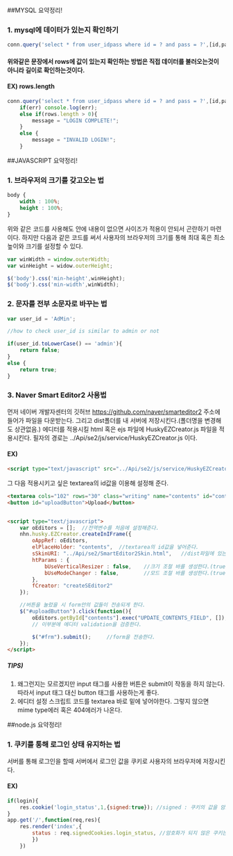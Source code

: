 ##MYSQL 요약정리!
### 1. mysql에 데이터가 있는지 확인하기
```javascript
conn.query('select * from user_idpass where id = ? and pass = ?',[id,passwd],function(err,rows,fields){
```
#### 위와같은 문장에서 rows에 값이 있는지 확인하는 방법은 직접 데이터를 불러오는것이 아니라 길이로 확인하는것이다.
#### EX) rows.length
```javascript
conn.query('select * from user_idpass where id = ? and pass = ?',[id,passwd],function(err,rows,fields){
	if(err) console.log(err);
	else if(rows.length > 0){
		message = "LOGIN COMPLETE!";
	}
	else {
		message = "INVALID LOGIN!";
	}
```


##JAVASCRIPT 요약정리!

### 1. 브라우저의 크기를 갖고오는 법
```css
body {
	width : 100%;
	height : 100%;
}
```
위와 같은 코드를 사용해도 안에 내용이 없으면 사이즈가 적용이 안되서 곤란하기 마련이다.
하지만 다음과 같은 코드를 써서 사용자의 브라우저의 크기를 통해 최대 혹은 최소 높이와 크기를 설정할 수 있다.

```javascript
var winWidth = window.outerWidth;
var winHeight = widow.outerHeight;

$('body').css('min-height',winHeight);
$('body').css('min-width',winWidth);
```

### 2. 문자를 전부 소문자로 바꾸는 법
```javascript
var user_id = 'AdMin';

//how to check user_id is similar to admin or not

if(user_id.toLowerCase() == 'admin'){
	return false;
}
else {
	return true;
}
```

### 3. Naver Smart Editor2 사용법
먼저 네이버 개발자센터의 깃허브 https://github.com/naver/smarteditor2 주소에 들어가 파일을 다운받는다. 그리고 dist폴더를 내 서버에 저장시킨다.(폴더명을 변경해도 상관없음.)
에디터를 적용시킬 html 혹은 ejs 파일에 HuskyEZCreator.js 파일을 적용시킨다. 필자의 경로는 ../Api/se2/js/service/HuskyEZCreator.js 이다.
#### EX)
```html
<script type="text/javascript" src="../Api/se2/js/service/HuskyEZCreator.js"></script>
```
그 다음 적용시키고 싶은 textarea의 id값을 이용해 설정해 준다.
```html
<textarea cols="102" rows="30" class="writing" name="contents" id="contents" style="resize: none;" placeholder="Write Your Contents">Write Your Contents!</textarea>
<button id="uploadButton">Upload</button>


<script type="text/javascript">
	var oEditors = [];	//전역변수를 처음에 설정해준다.
	nhn.husky.EZCreator.createInIFrame({
		oAppRef: oEditors,
		elPlaceHolder: "contents",	//textarea의 id값을 넣어준다.
		sSkinURI: "../Api/se2/SmartEditor2Skin.html",	//dist파일에 있는 SmartEditor2Skin.html 파일의 경로를 넣어준다.
		htParams : {
			bUseVerticalResizer : false,	//크기 조절 바를 생성한다.(true: 생성 , false : 제거)
			bUseModeChanger : false,		//모드 조절 바를 생성한다.(true: 생성 , false : 제거)
		},
		fCreator: "createSEditor2"
	});

	//버튼을 눌렀을 시 form안의 값들이 전송되게 한다.
	$("#uploadButton").click(function(){
		oEditors.getById["contents"].exec("UPDATE_CONTENTS_FIELD", []);	//"" 안에 textarea의 id값을 넣어준다.		         
		// 이부분에 에디터 validation을 검증한다.

		$("#frm").submit();		//form을 전송한다.
	});
</script>
```

##### TIPS)
1. 왜그런지는 모르겠지만 input 태그를 사용한 버튼은 submit이 작동을 하지 않는다. 따라서 input 태그 대신 button 태그를 사용하는게 좋다.
2. 에디터 설정 스크립트 코드를 textarea 바로 밑에 넣어야한다. 그렇지 않으면 mime type에러 혹은 404에러가 나온다.

##node.js 요약정리!

### 1. 쿠키를 통해 로그인 상태 유지하는 법
서버를 통해 로그인을 할때 서버에서 로그인 값을 쿠키로 사용자의 브라우저에 저장시킨다.
#### EX)
```javascript
if(login){
	res.cookie('login_status',1,{signed:true}); //signed : 쿠키의 값을 암호화 시킨다. true:암호화 false: 암호화X
}
app.get('/',function(req,res){
	res.render('index',{
		status : req.signedCookies.login_status, //암호화가 되지 않은 쿠키는 res.cookies.login_status로 사용한다.
		})
	})
